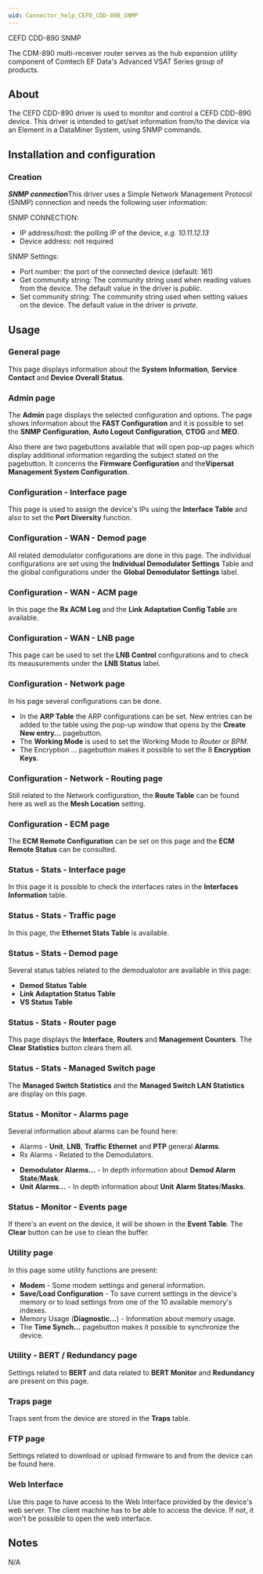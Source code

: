 ```yaml
---
uid: Connector_help_CEFD_CDD-890_SNMP
---
```


CEFD CDD-890 SNMP

The CDM-890 multi-receiver router serves as the hub expansion utility component of Comtech EF Data's Advanced VSAT Series group of products.

## About

The CEFD CDD-890 driver is used to monitor and control a CEFD CDD-890 device. This driver is intended to get/set information from/to the device via an Element in a DataMiner System, using SNMP commands.

## Installation and configuration

### Creation

***SNMP connection***This driver uses a Simple Network Management Protocol (SNMP) connection and needs the following user information:

SNMP CONNECTION:

- IP address/host: the polling IP of the device, *e.g.* *10.11.12.13*
- Device address: not required

SNMP Settings:

- Port number: the port of the connected device (default: 161)
- Get community string: The community string used when reading values from the device. The default value in the driver is *public*.
- Set community string: The community string used when setting values on the device. The default value in the driver is *private*.

## Usage

### General page

This page displays information about the **System Information**, **Service Contact** and **Device Overall Status**.

### Admin page

The **Admin** page displays the selected configuration and options. The page shows information about the **FAST Configuration** and it is possible to set the **SNMP Configuration**, **Auto Logout Configuration**, **CTOG** and **MEO**.

Also there are two pagebuttons available that will open pop-up pages which display additional information regarding the subject stated on the pagebutton. It concerns the **Firmware Configuration** and the**Vipersat Management System Configuration**.

### Configuration - Interface page

This page is used to assign the device's IPs using the **Interface Table** and also to set the **Port Diversity** function.

### Configuration - WAN - Demod page

All related demodulator configurations are done in this page. The individual configurations are set using the **Individual Demodulator Settings** Table and the global configurations under the **Global Demodulator Settings** label.

### Configuration - WAN - ACM page

In this page the **Rx ACM Log** and the **Link Adaptation Config Table** are available.

### Configuration - WAN - LNB page

This page can be used to set the **LNB** **Control** configurations and to check its meausurements under the **LNB Status** label.

### Configuration - Network page

In his page several configurations can be done.

- In the **ARP Table** the ARP configurations can be set. New entries can be added to the table using the pop-up window that opens by the **Create New entry...** pagebutton.
- The **Working Mode** is used to set the Working Mode to *Router* or *BPM*.
- The Encryption ... pagebutton makes it possible to set the 8 **Encryption Keys**.

### Configuration - Network - Routing page

Still related to the Network configuration, the **Route Table** can be found here as well as the **Mesh Location** setting.

### Configuration - ECM page

The **ECM Remote Configuration** can be set on this page and the **ECM Remote Status** can be consulted.

### Status - Stats - Interface page

In this page it is possible to check the interfaces rates in the **Interfaces Information** table.

### Status - Stats - Traffic page

In this page, the **Ethernet Stats Table** is available.

### Status - Stats - Demod page

Several status tables related to the demodualotor are available in this page:

- **Demod Status Table**
- **Link Adaptation Status Table**
- **VS Status Table**

### Status - Stats - Router page

This page displays the **Interface**, **Routers** and **Management Counters**. The **Clear Statistics** button clears them all.

### Status - Stats - Managed Switch page

The **Managed Switch **Statistics**** and the **Managed Switch LAN Statistics** are display on this page.

### Status - Monitor - Alarms page

Several information about alarms can be found here:

- Alarms - **Unit**, **LNB**, **Traffic** **Ethernet** and **PTP** general **Alarms**.
- Rx Alarms - Related to the Demodulators.

<!-- -->

- **Demodulator Alarms...** - In depth information about **Demod Alarm State**/**Mask**.
- **Unit Alarms...** - In depth information about **Unit** **Alarm States**/**Masks**.

### Status - Monitor - Events page

If there's an event on the device, it will be shown in the **Event Table**. The **Clear** button can be use to clean the buffer.

### Utility page

In this page some utility functions are present:

- **Modem** - Some modem settings and general information.
- **Save/Load Configuration** - To save current settings in the device's memory or to load settings from one of the 10 available memory's indexes.
- Memory Usage (**Diagnostic...**) - Information about memory usage.
- The **Time Synch...** pagebutton makes it possible to synchronize the device.

### Utility - BERT / Redundancy page

Settings related to **BERT** and data related to **BERT Monitor** and **Redundancy** are present on this page.

### Traps page

Traps sent from the device are stored in the **Traps** table.

### FTP page

Settings related to download or upload firmware to and from the device can be found here.

### Web Interface

Use this page to have access to the Web Interface provided by the device's web server. The client machine has to be able to access the device. If not, it won't be possible to open the web interface.

## Notes

N/A
